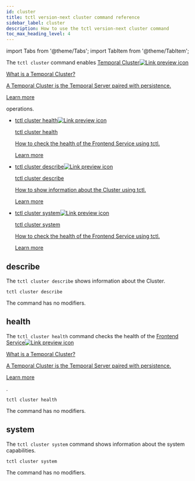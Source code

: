 ```yaml
---
id: cluster
title: tctl version-next cluster command reference
sidebar_label: cluster
description: How to use the tctl version-next cluster command
toc_max_heading_level: 4
---
```


<!-- THIS FILE IS GENERATED. DO NOT EDIT THIS FILE DIRECTLY -->

import Tabs from '@theme/Tabs';
import TabItem from '@theme/TabItem';

The `tctl cluster` command enables <a class="tdlp" href="/clusters#">Temporal Cluster<span class="tdlpiw"><img src="/img/link-preview-icon.svg" alt="Link preview icon" /></span><div class="tdlpc"><p class="tdlppt">What is a Temporal Cluster?</p><p class="tdlppd">A Temporal Cluster is the Temporal Server paired with persistence.</p><p class="tdlplm"><a class="tdlplma" href="/clusters#">Learn more</a></p></div></a> operations.

- <a class="tdlp" href="#health">tctl cluster health<span class="tdlpiw"><img src="/img/link-preview-icon.svg" alt="Link preview icon" /></span><div class="tdlpc"><p class="tdlppt">tctl cluster health</p><p class="tdlppd">How to check the health of the Frontend Service using tctl.</p><p class="tdlplm"><a class="tdlplma" href="#health">Learn more</a></p></div></a>
- <a class="tdlp" href="#describe">tctl cluster describe<span class="tdlpiw"><img src="/img/link-preview-icon.svg" alt="Link preview icon" /></span><div class="tdlpc"><p class="tdlppt">tctl cluster describe</p><p class="tdlppd">How to show information about the Cluster using tctl.</p><p class="tdlplm"><a class="tdlplma" href="#describe">Learn more</a></p></div></a>
- <a class="tdlp" href="#system">tctl cluster system<span class="tdlpiw"><img src="/img/link-preview-icon.svg" alt="Link preview icon" /></span><div class="tdlpc"><p class="tdlppt">tctl cluster system</p><p class="tdlppd">How to check the health of the Frontend Service using tctl.</p><p class="tdlplm"><a class="tdlplma" href="#system">Learn more</a></p></div></a>

## describe

The `tctl cluster describe` shows information about the Cluster.

`tctl cluster describe`

The command has no modifiers.

## health

The `tctl cluster health` command checks the health of the <a class="tdlp" href="/clusters#frontend-service">Frontend Service<span class="tdlpiw"><img src="/img/link-preview-icon.svg" alt="Link preview icon" /></span><div class="tdlpc"><p class="tdlppt">What is a Temporal Cluster?</p><p class="tdlppd">A Temporal Cluster is the Temporal Server paired with persistence.</p><p class="tdlplm"><a class="tdlplma" href="/clusters#frontend-service">Learn more</a></p></div></a>.

`tctl cluster health`

The command has no modifiers.

## system

The `tctl cluster system` command shows information about the system capabilities.

`tctl cluster system`

The command has no modifiers.

